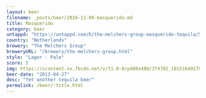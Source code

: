 ```yaml
---
layout: beer
filename: _posts/beer/2016-11-09-masquerido.md
title: Masquerido
category: beer
untappd: "https://untappd.com/b/the-melchers-group-masquerido-tequila/541780"
country: "Netherlands"
brewery: "The Melchers Group"
breweryURL: "/brewery/the-melchers-group.html"
style: "Lager - Pale"
score: 5
img: https://scontent.xx.fbcdn.net/v/t1.0-0/p480x480/374702_10151649178783745_739073810_n.jpg?_nc_cat=0&oh=f44444195be6365280f49e2c76846621&oe=5BB74923
beer-date: "2013-04-27"
desc: "Yet another tequila beer"
permalink: /beer/:title.html
---
```

